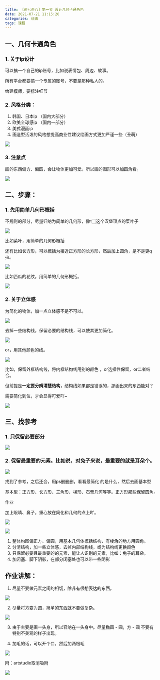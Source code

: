 ```yaml
---
title: 【杂七杂八】第一节 设计几何卡通角色
date: 2021-07-21 11:15:20
categories: 绘画
tags: 课程
---
```


## 一、几何卡通角色

### 1. 关于ip设计

可以搞一个自己的ip账号，比如说表情包、周边、故事。

所有平台都要搞一个专属的账号，不要是那种私人的。

给建模师，要标注细节

### 2. 风格分类：

1. 韩国、日本ip （国内大部分）
2. 欧美全球感ip （国内一部分）
3. 美式漫画ip
4. 画造型活泼的风格想提高商业性建议绘画方式更加严谨一些（丑萌）

![](/images/image-20230624204706830.png)

### 3. 注意点

画的东西偏方、偏圆，会让物体更加可爱。所以画的图形可以加圆角看。

![](/images/image-20230624212046329.png)



## 二、步骤：

### 1. 先用简单几何形概括

不规则的部分，尽量归纳为简单的几何形，像👇🏻这个汉堡顶点的菜叶子

![](/images/image-20230624213437497.png)

比如菜叶，用简单的几何形概括

还有比如长方形，可以概括为接近正方形的长方形，然后加上圆角，是不是更q拉。

![](/images/image-20230624213649619.png)

比如西瓜的花纹，用简单的几何形概括。

![](/images/image-20230624214011056.png)

### 2. 关于立体感

为简化的物体，加一点立体感不是不可以。

![](/images/image-20230624214520111.png)

去掉一些结构线，保留必要的结构线，可以使其更加简化。

![](/images/image-20230624214736356.png)

or，用其他颜色的线。

![](/images/image-20230624214830468.png)

比如，保留外框结构线，将内框结构线用别的颜色 ，or选择性保留，or二者结合。

但前提是**一定要分辨清楚结构**，结构线如果都是错误的，那画出来的东西能对？

需要简化到位，才会显得可爱吖~

![](/images/image-20230624215929776.png)



## 三、找参考

### 1. 只保留必要部分

![](/images/image-20230624220817668.png)

### 2. 保留最重要的元素。比如说，对兔子来说，最重要的就是耳朵个。

![](/images/image-20230624221217891.png)

找到了参考，之后还会，用ps删删删，看看最简化 的是什么，然后去画基本型

基本型：正方形、长方形、三角形、梯形、石膏几何等等。正方形那些保留圆角。

作业

加上眼睛、鼻子。重心放在简化和几何的点上吖。

![](/images/image-20230624223306863.png)

![](/images/image-20230625163141094.png)



1. 整体构图偏正方、偏圆，用基本几何体概括结构，有棱角的地方用圆角。
2. 分清结构，加一些立体感，去掉内部结构线，或为结构线更换颜色
3. 只保留必要且最重要的的元素，能让人识别的元素，比如：兔子的耳朵。
4. 加闭塞、脚下阴影，在部分闭塞处也可以带一些阴影





## 作业讲解：

1. 尽量不要做元素之间的相切，除非有很想表达的东西。

![](/images/image-20230630202056831.png)

2. 尽量将方变为圆，简单的东西就不要做复杂。

![](/images/image-20230630202312344.png)

3. 由于主要是画一头身，所以容纳在一头身中。尽量椭圆 - 圆，方 - 圆 不要有特别不美观的样子出现。

4. 加毛的话，可以开个口，然后加两根毛

![](/images/image-20230630203109158.png)



附：artstudio取消吸附

![](/images/image-20230701190822623.png)